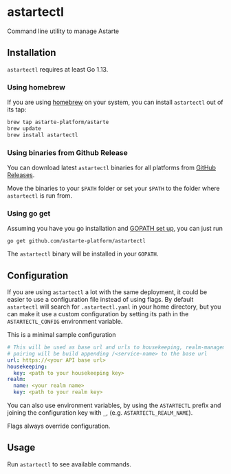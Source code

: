 # astartectl

Command line utility to manage Astarte

## Installation

`astartectl` requires at least Go 1.13.

### Using homebrew

If you are using [homebrew](https://brew.sh/) on your system, you can install `astartectl` out of its tap:

```bash
brew tap astarte-platform/astarte
brew update
brew install astartectl
```

### Using binaries from Github Release

You can download latest `astartectl` binaries for all platforms from [GitHub Releases](https://github.com/astarte-platform/astartectl/releases).

Move the binaries to your `$PATH` folder or set your `$PATH` to the folder where `astartectl` is run from.

### Using go get

Assuming you have you go installation and [GOPATH set up](https://github.com/golang/go/wiki/SettingGOPATH),
you can just run

`go get github.com/astarte-platform/astartectl`

The `astartectl` binary will be installed in your `GOPATH`.

## Configuration

If you are using `astartectl` a lot with the same deployment, it could be easier to use a configuration
file instead of using flags. By default `astartectl` will search for `.astartectl.yaml` in your home
directory, but you can make it use a custom configuration by setting its path in the `ASTARTECTL_CONFIG`
environment variable.

This is a minimal sample configuration

```yaml
# This will be used as base url and urls to housekeeping, realm-management and
# pairing will be build appending /<service-name> to the base url
url: https://<your API base url>
housekeeping:
  key: <path to your housekeeping key>
realm:
  name: <your realm name>
  key: <path to your realm key>
```

You can also use environment variables, by using the `ASTARTECTL` prefix and joining the configuration
key with `_`, (e.g. `ASTARTECTL_REALM_NAME`).

Flags always override configuration.

## Usage

Run `astartectl` to see available commands.
